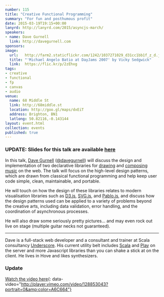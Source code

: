```yaml
---
number: 115
title: "Creative Functional Programming"
summary: "For fun and posthumous profit"
date: 2015-03-19T19:15+00:00
lanyrd: http://lanyrd.com/2015/asyncjs-march/
speakers:
- name: Dave Gurnell
  link: http://davegurnell.com
sponsors:
image:
  url:   http://farm2.staticflickr.com/1242/1037271029_d31cc1bb1f_z_d.jpg?zz=1
  title: "'Michael Angelo Batio at DayJams 2007' by Vicky Sedgwick"
  link:  https://flic.kr/p/2zEhxg
tags:
- creative
- functional
- fp
- canvas
- audio
venue:
  name: 68 Middle St
  link: http://68middle.st
  location: http://goo.gl/maps/dxEiT
  address: Brighton, BN1
  latlong: 50.82116,-0.143144
layout: event.html
collection: events
published: true
---
```


### UPDATE: Slides for this talk are available [here](https://github.com/davegurnell/asyncjs-creative-fp)


In this talk, [Dave Gurnell][dave] ([@davegurnell][dave-twitter]) will discuss the design and implementation of two declarative libraries for [drawing][doodle] and [composing music][compose] on the web. The talk will focus on the high-level design patterns, which are drawn from classical functional programming and help keep user code simple, clean, maintainable, and portable.

He will touch on how the design of these libraries relates to modern visualisation libraries such as [D3.js][d3js], [SVG.js][svgjs], and [Pablo.js][pablojs], and discuss how the design patterns used can be applied to a variety of problems beyond the creative arts, including data validation, error handling, and the coordination of asynchronous processes.

He will also draw some seriously pretty pictures... and may even rock out live on stage (multiple guitar necks not guaranteed).

---

Dave is a full-stack web developer and a consultant and trainer at Scala consultancy [Underscore][underscore]. His current utility belt includes [Scala][scala] and [Play][play] on the server and more Javascript libraries than you can shake a stick at on the client. He lives in Hove and likes synthesizers.

[dave]: http://davegurnell.com
[dave-twitter]: http://twitter.com/davegurnell
[doodle]: https://github.com/underscoreio/doodle
[compose]: https://github.com/underscoreio/compose
[d3js]: http://d3js.org
[svgjs]: http://svgjs.com
[pablojs]: http://pablojs.com
[underscore]: http://underscore.io
[scala]: http://scala-lang.org
[play]: https://www.playframework.com
[coffeescript]: http://coffeescript.org
[underscorejs]: http://underscorejs.org
[angularjs]: https://angularjs.org

### Update

[Watch the video here](https://vimeo.com/128853043){: data-video="http://player.vimeo.com/video/128853043?portrait=0&amp;color=A6C664"}
